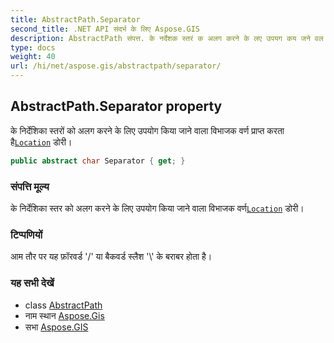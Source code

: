 ```yaml
---
title: AbstractPath.Separator
second_title: .NET API संदर्भ के लिए Aspose.GIS
description: AbstractPath संपत्त. के नर्देशक स्तरं क अलग करने के लए उपयग कय जने वल वभजक वर्ण प्रप्त करत हैLocation डर
type: docs
weight: 40
url: /hi/net/aspose.gis/abstractpath/separator/
---
```

## AbstractPath.Separator property

के निर्देशिका स्तरों को अलग करने के लिए उपयोग किया जाने वाला विभाजक वर्ण प्राप्त करता है[`Location`](../location/) डोरी।

```csharp
public abstract char Separator { get; }
```

### संपत्ति मूल्य

के निर्देशिका स्तर को अलग करने के लिए उपयोग किया जाने वाला विभाजक वर्ण[`Location`](../location/) डोरी।

### टिप्पणियों

आम तौर पर यह फ़ॉरवर्ड '/' या बैकवर्ड स्लैश '\\' के बराबर होता है।

### यह सभी देखें

* class [AbstractPath](../)
* नाम स्थान [Aspose.Gis](../../abstractpath/)
* सभा [Aspose.GIS](../../../)


